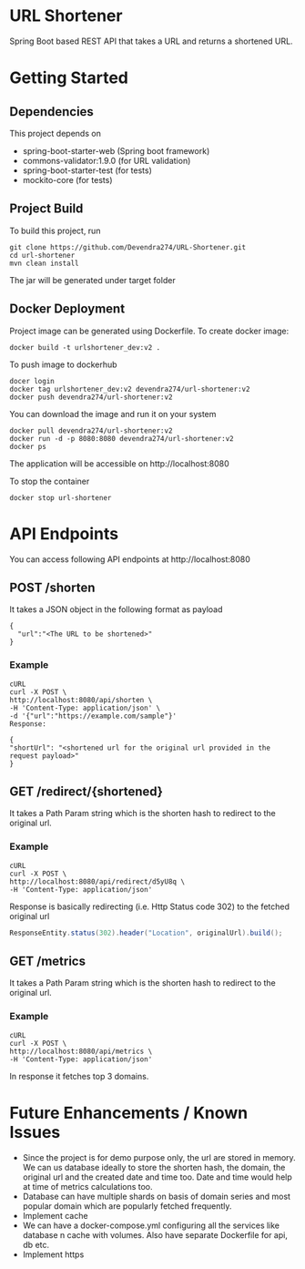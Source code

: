 # URL Shortener
Spring Boot based REST API that takes a URL and returns a shortened URL.

# Getting Started
## Dependencies
This project depends on

- spring-boot-starter-web (Spring boot framework)
- commons-validator:1.9.0 (for URL validation)
- spring-boot-starter-test (for tests)
- mockito-core (for tests)

## Project Build
To build this project, run
```shell
git clone https://github.com/Devendra274/URL-Shortener.git
cd url-shortener
mvn clean install
```
The jar will be generated under target folder 

## Docker Deployment
Project image can be generated using Dockerfile. To create docker image:
```shell
docker build -t urlshortener_dev:v2 .
```

To push image to dockerhub
```shell
docer login
docker tag urlshortener_dev:v2 devendra274/url-shortener:v2
docker push devendra274/url-shortener:v2
```

You can download the image and run it on your system
```shell
docker pull devendra274/url-shortener:v2
docker run -d -p 8080:8080 devendra274/url-shortener:v2
docker ps
```
The application will be accessible on http://localhost:8080

To stop the container
```shell
docker stop url-shortener
```

# API Endpoints
You can access following API endpoints at http://localhost:8080

## POST /shorten
It takes a JSON object in the following format as payload
```shell
{
  "url":"<The URL to be shortened>"
}
```
### Example
```shell
cURL
curl -X POST \
http://localhost:8080/api/shorten \
-H 'Content-Type: application/json' \
-d '{"url":"https://example.com/sample"}'
Response:

{
"shortUrl": "<shortened url for the original url provided in the request payload>"
}
```

## GET /redirect/{shortened}
It takes a Path Param string which is the shorten hash to redirect to the original url.
### Example
```shell
cURL
curl -X POST \
http://localhost:8080/api/redirect/d5yU8q \
-H 'Content-Type: application/json'
```
Response is basically redirecting (i.e. Http Status code 302) to the fetched original url
```java
ResponseEntity.status(302).header("Location", originalUrl).build();
```

## GET /metrics
It takes a Path Param string which is the shorten hash to redirect to the original url.
### Example
```shell
cURL
curl -X POST \
http://localhost:8080/api/metrics \
-H 'Content-Type: application/json'
```
In response it fetches top 3 domains.

# Future Enhancements / Known Issues
- Since the project is for demo purpose only, the url are stored in memory. We can us database ideally to store the shorten hash, the domain, the original url and the created date and time too. Date and time would help at time of metrics calculations too. 
- Database can have multiple shards on basis of domain series and most popular domain which are popularly fetched frequently.
- Implement cache 
- We can have a docker-compose.yml configuring all the services like database n cache with volumes. Also have separate Dockerfile for api, db etc. 
- Implement https
